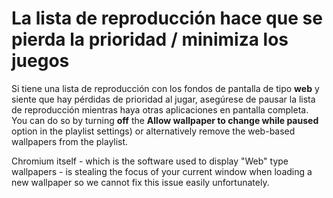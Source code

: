 # La lista de reproducción hace que se pierda la prioridad / minimiza los juegos

Si tiene una lista de reproducción con los fondos de pantalla de tipo **web** y siente que hay pérdidas de prioridad al jugar, asegúrese de pausar la lista de reproducción mientras haya otras aplicaciones en pantalla completa. You can do so by turning **off** the **Allow wallpaper to change while paused** option in the playlist settings) or alternatively remove the web-based wallpapers from the playlist.

Chromium itself - which is the software used to display "Web" type wallpapers - is stealing the focus of your current window when loading a new wallpaper so we cannot fix this issue easily unfortunately.